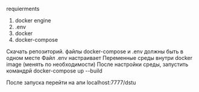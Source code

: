 requierments 
1. docker engine
2. .env
3. docker
4. docker-compose

Скачать репозиторий.
файлы docker-compose и .env должны быть в одном месте
Файл .env настраивает Переменные среды внутри docker image (менять по необходимости)
После настройки среды, запустить командрй docker-compose up --build

После запуска перейти на апи localhost:7777/dstu
